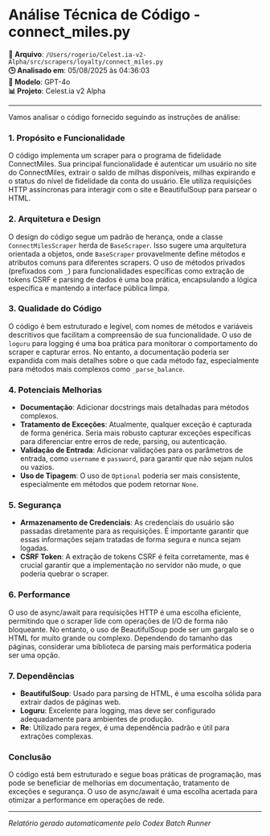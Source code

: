 # Análise Técnica de Código - connect_miles.py

**📁 Arquivo**: `/Users/rogerio/Celest.ia-v2-Alpha/src/scrapers/loyalty/connect_miles.py`  
**🕒 Analisado em**: 05/08/2025 às 04:36:03  
**🤖 Modelo**: GPT-4o  
**📊 Projeto**: Celest.ia v2 Alpha  

---

Vamos analisar o código fornecido seguindo as instruções de análise:

### 1. Propósito e Funcionalidade
O código implementa um scraper para o programa de fidelidade ConnectMiles. Sua principal funcionalidade é autenticar um usuário no site do ConnectMiles, extrair o saldo de milhas disponíveis, milhas expirando e o status do nível de fidelidade da conta do usuário. Ele utiliza requisições HTTP assíncronas para interagir com o site e BeautifulSoup para parsear o HTML.

### 2. Arquitetura e Design
O design do código segue um padrão de herança, onde a classe `ConnectMilesScraper` herda de `BaseScraper`. Isso sugere uma arquitetura orientada a objetos, onde `BaseScraper` provavelmente define métodos e atributos comuns para diferentes scrapers. O uso de métodos privados (prefixados com `_`) para funcionalidades específicas como extração de tokens CSRF e parsing de dados é uma boa prática, encapsulando a lógica específica e mantendo a interface pública limpa.

### 3. Qualidade do Código
O código é bem estruturado e legível, com nomes de métodos e variáveis descritivos que facilitam a compreensão de sua funcionalidade. O uso de `loguru` para logging é uma boa prática para monitorar o comportamento do scraper e capturar erros. No entanto, a documentação poderia ser expandida com mais detalhes sobre o que cada método faz, especialmente para métodos mais complexos como `_parse_balance`.

### 4. Potenciais Melhorias
- **Documentação**: Adicionar docstrings mais detalhadas para métodos complexos.
- **Tratamento de Exceções**: Atualmente, qualquer exceção é capturada de forma genérica. Seria mais robusto capturar exceções específicas para diferenciar entre erros de rede, parsing, ou autenticação.
- **Validação de Entrada**: Adicionar validações para os parâmetros de entrada, como `username` e `password`, para garantir que não sejam nulos ou vazios.
- **Uso de Tipagem**: O uso de `Optional` poderia ser mais consistente, especialmente em métodos que podem retornar `None`.

### 5. Segurança
- **Armazenamento de Credenciais**: As credenciais do usuário são passadas diretamente para as requisições. É importante garantir que essas informações sejam tratadas de forma segura e nunca sejam logadas.
- **CSRF Token**: A extração de tokens CSRF é feita corretamente, mas é crucial garantir que a implementação no servidor não mude, o que poderia quebrar o scraper.

### 6. Performance
O uso de async/await para requisições HTTP é uma escolha eficiente, permitindo que o scraper lide com operações de I/O de forma não bloqueante. No entanto, o uso de BeautifulSoup pode ser um gargalo se o HTML for muito grande ou complexo. Dependendo do tamanho das páginas, considerar uma biblioteca de parsing mais performática poderia ser uma opção.

### 7. Dependências
- **BeautifulSoup**: Usado para parsing de HTML, é uma escolha sólida para extrair dados de páginas web.
- **Loguru**: Excelente para logging, mas deve ser configurado adequadamente para ambientes de produção.
- **Re**: Utilizado para regex, é uma dependência padrão e útil para extrações complexas.

### Conclusão
O código está bem estruturado e segue boas práticas de programação, mas pode se beneficiar de melhorias em documentação, tratamento de exceções e segurança. O uso de async/await é uma escolha acertada para otimizar a performance em operações de rede.

---

*Relatório gerado automaticamente pelo Codex Batch Runner*
